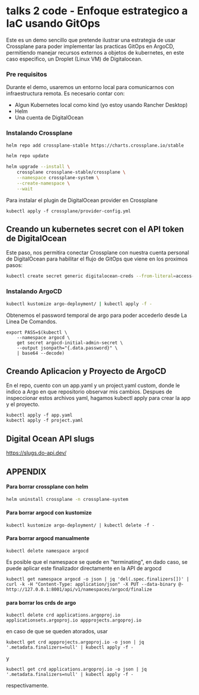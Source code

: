 # talks 2 code - Enfoque estrategico a IaC usando GitOps
Este es un demo sencillo que pretende ilustrar una estrategia de usar Crossplane para poder implementar las practicas GitOps en ArgoCD, permitiendo manejar recursos externos a objetos de kubernetes, en este caso especifico, un Droplet (Linux VM) de Digitalocean.

### Pre requisitos
Durante el demo, usaremos un entorno local para comunicarnos con infraestructura remota. Es necesario contar con:

* Algun Kubernetes local como kind (yo estoy usando Rancher Desktop)
* Helm
* Una cuenta de DigitalOcean


### Instalando Crossplane

```bash
helm repo add crossplane-stable https://charts.crossplane.io/stable
```

```bash
helm repo update
```

```bash
helm upgrade --install \
    crossplane crossplane-stable/crossplane \
    --namespace crossplane-system \
    --create-namespace \
    --wait
```

Para instalar el plugin de DigitalOcean provider en Crossplane

```
kubectl apply -f crossplane/provider-config.yml
```


## Creando un kubernetes secret con el API token de DigitalOcean
Este paso, nos permitira conectar Crossplane con nuestra cuenta personal de DigitalOcean para habilitar el flujo de GitOps que viene en los proximos pasos:
```bash
kubectl create secret generic digitalocean-creds --from-literal=access-token=[API-TOKEN] -n crossplane-systems
```


### Instalando ArgoCD
```bash
kubectl kustomize argo-deployment/ | kubectl apply -f -
```


Obtenemos el password temporal de argo para poder accederlo desde La Linea De Comandos.
```
export PASS=$(kubectl \
    --namespace argocd \
    get secret argocd-initial-admin-secret \
    --output jsonpath="{.data.password}" \
    | base64 --decode)
```



## Creando Aplicacion y Proyecto de ArgoCD
En el repo, cuento con un app.yaml y un project.yaml custom, donde le indico a Argo en que repositorio observar mis cambios. Despues de inspeccionar estos archivos yaml, hagamos kubectl apply para crear la app y el proyecto.

```
kubectl apply -f app.yaml
kubectl apply -f project.yaml
```


## Digital Ocean API slugs
https://slugs.do-api.dev/


## APPENDIX
#### Para borrar crossplane con helm
```bash
helm uninstall crossplane -n crossplane-system
```

#### Para borrar argocd con kustomize
```
kubectl kustomize argo-deployment/ | kubectl delete -f -
```

#### Para borrar argocd manualmente

```
kubectl delete namespace argocd
```
Es posible que el namespace se quede en "terminating", en dado caso, se puede aplicar este finalizador directamente en la API de argocd
```
kubectl get namespace argocd -o json | jq 'del(.spec.finalizers[])' | curl -k -H "Content-Type: application/json" -X PUT --data-binary @- http://127.0.0.1:8001/api/v1/namespaces/argocd/finalize
```


#### para borrar los crds de argo
```
kubectl delete crd applications.argoproj.io applicationsets.argoproj.io appprojects.argoproj.io
```

en caso de que se queden atorados, usar
```
kubectl get crd appprojects.argoproj.io -o json | jq '.metadata.finalizers=null' | kubectl apply -f -
```

y

```
kubectl get crd applications.argoproj.io -o json | jq '.metadata.finalizers=null' | kubectl apply -f -
```

respectivamente.
